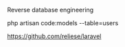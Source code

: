 Reverse database engineering

php artisan code:models --table=users

https://github.com/reliese/laravel